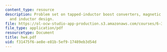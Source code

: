```yaml
---
content_type: resource
description: Problem set on tapped-inductor boost converters, magnetic circuit models,
  and inductor design.
file: https://ol-ocw-studio-app-production.s3.amazonaws.com/courses/6-334-power-electronics-spring-2007/f31475f6ae8ee81b5ef917489eb3d54d_hw4.pdf
file_type: application/pdf
resourcetype: Document
title: hw4.pdf
uid: f31475f6-ae8e-e81b-5ef9-17489eb3d54d
---
```

